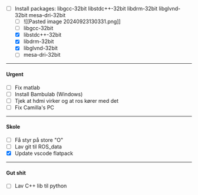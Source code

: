 
 - [ ] Install packages: libgcc-32bit libstdc++-32bit libdrm-32bit libglvnd-32bit mesa-dri-32bit 
	 - [ ] ![[Pasted image 20240923130331.png]]
	 - [ ] libgcc-32bit
	 - [x] libstdc++-32bit
	 - [x] libdrm-32bit 
	 - [x] libglvnd-32bit 
	 - [ ] mesa-dri-32bit

---
#### Urgent
- [ ] Fix matlab
- [ ] Install Bambulab (Windows)
- [ ] Tjek at hdmi virker og at ros kører med det 
- [ ] Fix Camilla's PC

---
#### Skole
- [ ] Få styr på store "O"
- [ ] Lav git til ROS_data
- [x] Update vscode flatpack

---
#### Gut shit
- [ ] Lav C++ lib til python
